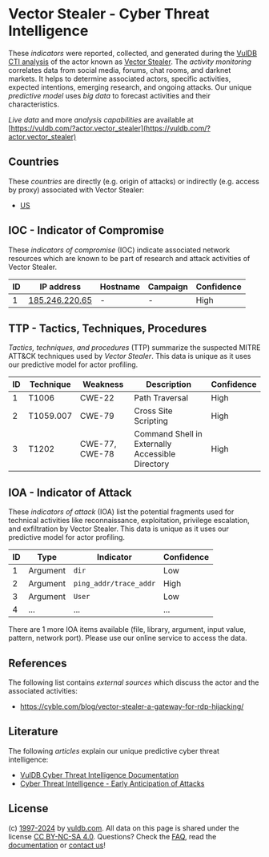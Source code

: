 # Vector Stealer - Cyber Threat Intelligence

These _indicators_ were reported, collected, and generated during the [VulDB CTI analysis](https://vuldb.com/?kb.cti) of the actor known as [Vector Stealer](https://vuldb.com/?actor.vector_stealer). The _activity monitoring_ correlates data from social media, forums, chat rooms, and darknet markets. It helps to determine associated actors, specific activities, expected intentions, emerging research, and ongoing attacks. Our unique _predictive model_ uses _big data_ to forecast activities and their characteristics.

_Live data_ and more _analysis capabilities_ are available at [https://vuldb.com/?actor.vector_stealer](https://vuldb.com/?actor.vector_stealer)

## Countries

These _countries_ are directly (e.g. origin of attacks) or indirectly (e.g. access by proxy) associated with Vector Stealer:

* [US](https://vuldb.com/?country.us)

## IOC - Indicator of Compromise

These _indicators of compromise_ (IOC) indicate associated network resources which are known to be part of research and attack activities of Vector Stealer.

ID | IP address | Hostname | Campaign | Confidence
-- | ---------- | -------- | -------- | ----------
1 | [185.246.220.65](https://vuldb.com/?ip.185.246.220.65) | - | - | High

## TTP - Tactics, Techniques, Procedures

_Tactics, techniques, and procedures_ (TTP) summarize the suspected MITRE ATT&CK techniques used by _Vector Stealer_. This data is unique as it uses our predictive model for actor profiling.

ID | Technique | Weakness | Description | Confidence
-- | --------- | -------- | ----------- | ----------
1 | T1006 | CWE-22 | Path Traversal | High
2 | T1059.007 | CWE-79 | Cross Site Scripting | High
3 | T1202 | CWE-77, CWE-78 | Command Shell in Externally Accessible Directory | High

## IOA - Indicator of Attack

These _indicators of attack_ (IOA) list the potential fragments used for technical activities like reconnaissance, exploitation, privilege escalation, and exfiltration by Vector Stealer. This data is unique as it uses our predictive model for actor profiling.

ID | Type | Indicator | Confidence
-- | ---- | --------- | ----------
1 | Argument | `dir` | Low
2 | Argument | `ping_addr/trace_addr` | High
3 | Argument | `User` | Low
4 | ... | ... | ...

There are 1 more IOA items available (file, library, argument, input value, pattern, network port). Please use our online service to access the data.

## References

The following list contains _external sources_ which discuss the actor and the associated activities:

* https://cyble.com/blog/vector-stealer-a-gateway-for-rdp-hijacking/

## Literature

The following _articles_ explain our unique predictive cyber threat intelligence:

* [VulDB Cyber Threat Intelligence Documentation](https://vuldb.com/?kb.cti)
* [Cyber Threat Intelligence - Early Anticipation of Attacks](https://www.scip.ch/en/?labs.20201022)

## License

(c) [1997-2024](https://vuldb.com/?kb.changelog) by [vuldb.com](https://vuldb.com/?kb.about). All data on this page is shared under the license [CC BY-NC-SA 4.0](https://creativecommons.org/licenses/by-nc-sa/4.0/). Questions? Check the [FAQ](https://vuldb.com/?kb.faq), read the [documentation](https://vuldb.com/?kb) or [contact us](https://vuldb.com/?contact)!

